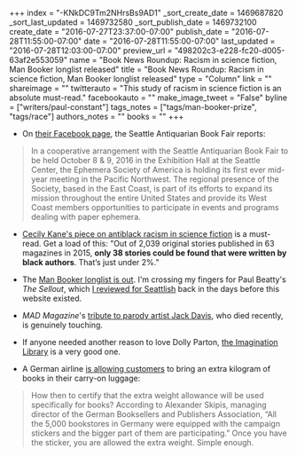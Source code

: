 +++
index = "-KNkDC9Tm2NHrsBs9AD1"
_sort_create_date = 1469687820
_sort_last_updated = 1469732580
_sort_publish_date = 1469732100
create_date = "2016-07-27T23:37:00-07:00"
publish_date = "2016-07-28T11:55:00-07:00"
date = "2016-07-28T11:55:00-07:00"
last_updated = "2016-07-28T12:03:00-07:00"
preview_url = "498202c3-e228-fc20-d005-63af2e553059"
name = "Book News Roundup: Racism in science fiction, Man Booker longlist released"
title = "Book News Roundup: Racism in science fiction, Man Booker longlist released"
type = "Column"
link = ""
shareimage = ""
twitterauto = "This study of racism in science fiction is an absolute must-read."
facebookauto = ""
make_image_tweet = "False"
byline = ["writers/paul-constant"]
tags_notes = ["tags/man-booker-prize", "tags/race"]
authors_notes = ""
books = ""
+++
* On [their Facebook page](https://www.facebook.com/permalink.php?story_fbid=1103515506384260&id=248832461852573), the Seattle Antiquarian Book Fair reports:

<blockquote>In a cooperative arrangement with the Seattle Antiquarian Book Fair to be held October 8 & 9, 2016 in the Exhibition Hall at the Seattle Center, the Ephemera Society of America is holding its first ever mid-year meeting in the Pacific Northwest. The regional presence of the Society, based in the East Coast, is part of its efforts to expand its mission throughout the entire United States and provide its West Coast members opportunities to participate in events and programs dealing with paper ephemera.</blockquote>

* [Cecily Kane's piece on antiblack racism in science fiction](https://medium.com/fireside-fiction-company/antiblack-racism-in-speculative-fiction-7e30eff97008#.xyjc179au) is a must-read. Get a load of this: "Out of 2,039 original stories published in 63 magazines in 2015, **only 38 stories could be found that were written by black authors**. That’s just under 2%." 

* The [Man Booker longlist is out](http://themanbookerprize.com/fiction/news/man-booker-prize-announces-2016-longlist). I'm crossing my fingers for Paul Beatty's *The Sellout*, which [I reviewed for Seattlish](http://seattlish.com/post/113965563161/that-sounds-cool-race-and-literature-at-the) back in the days before this website existed.

* *MAD Magazine*'s [tribute to parody artist Jack Davis](http://www.madmagazine.com/blog/2016/07/27/mad-remembers-jack-davis-artist), who died recently, is genuinely touching.

* If anyone needed another reason to love Dolly Parton, [the Imagination Library](http://therumpus.net/2016/07/dolly-parton-book-lady/) is a very good one.

* A German airline [is allowing customers](https://electricliterature.com/german-airline-allows-passengers-to-fly-with-extra-books-96acfda022e0#.fox4btloh) to bring an extra kilogram of books in their carry-on luggage:

<blockquote>How then to certify that the extra weight allowance will be used specifically for books? According to Alexander Skipis, managing director of the German Booksellers and Publishers Association, “All the 5,000 bookstores in Germany were equipped with the campaign stickers and the bigger part of them are participating.” Once you have the sticker, you are allowed the extra weight. Simple enough.</blockquote>
